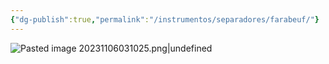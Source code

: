 ```yaml
---
{"dg-publish":true,"permalink":"/instrumentos/separadores/farabeuf/"}
---
```


![Pasted image 20231106031025.png|undefined](/img/user/Cirugia%20Bucal%20I/Medias/Pasted%20image%2020231106031025.png)
